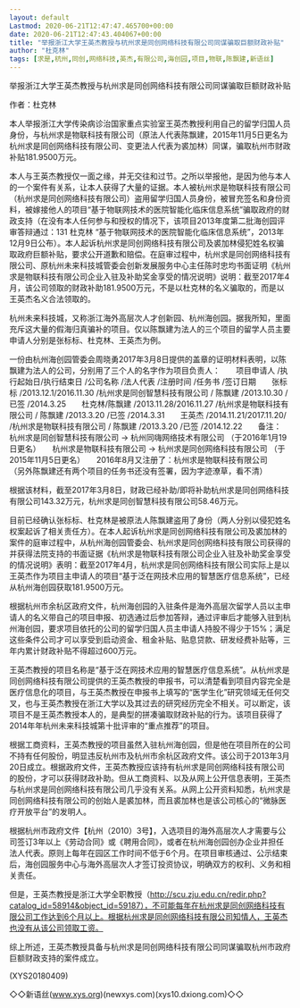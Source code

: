 ```yaml
---
layout: default
Lastmod: 2020-06-21T12:47:47.465700+00:00
date: 2020-06-21T12:47:43.404067+00:00
title: "举报浙江大学王英杰教授与杭州求是同创网络科技有限公司同谋骗取巨额财政补贴"
author: "杜克林"
tags: [求是,杭州,同创,网络科技,英杰,有限公司,海创园,项目,物联,陈飘建,新语丝]
---
```


举报浙江大学王英杰教授与杭州求是同创网络科技有限公司同谋骗取巨额财政补贴

作者：杜克林

本人举报浙江大学传染病诊治国家重点实验室王英杰教授利用自己的留学归国人员身份，与杭州求是物联科技有限公司（原法人代表陈飘建，2015年11月5日更名为杭州求是同创网络科技有限公司、变更法人代表为裘加林）同谋，骗取杭州市财政补贴181.9500万元。

本人与王英杰教授仅一面之缘，并无交往和过节。之所以举报他，是因为他与本人的一个案件有关系，让本人获得了大量的证据。本人被杭州求是物联科技有限公司（杭州求是同创网络科技有限公司）盗用留学归国人员身份，被冒充签名和身份资料，被嫁接他人的项目“基于物联网技术的医院智能化临床信息系统”骗取政府的财政支持（在没有本人任何参与和授权的情况下，该项目2013年度第二批海创园评审答辩通过：131 杜克林 “基于物联网技术的医院智能化临床信息系统”，2013年12月9日公布）。本人起诉杭州求是同创网络科技有限公司及裘加林侵犯姓名权骗取政府巨额补贴，要求公开道歉和赔偿。在庭审过程中，杭州求是同创网络科技有限公司、原杭州未来科技城管委会创新发展服务中心主任陈时忠均书面证明《杭州求是物联科技有限公司企业入驻及补助奖金享受的情况说明》说明：截至2017年4月，该公司领取的财政补助181.9500万元，不是以杜克林的名义骗取的，而是以王英杰名义合法领取的。

杭州未来科技城，又称浙江海外高层次人才创新园、杭州海创园。据我所知，里面充斥这大量的假海归真骗补的项目。仅以陈飘建为法人的三个项目的留学人员主要申请人分别是张标标、杜克林、王英杰为例。

一份由杭州海创园管委会周晓勇2017年3月8日提供的盖章的证明材料表明，以陈飘建为法人的公司，分别用了三个人的名字作为项目负责人：　　项目申请人   /执行起始日/执行结束日   /公司名称                    /法人代表  /注册时间   /任务书  /签订日期　　张标标        /2013.12.1/2016.11.30   /杭州求是同创智慧科技有限公司 / 陈飘建   /2013.10.30 /已签   /2014.3.25　　杜克林/陈飘建 /2013.11.28/2016.11.27  /杭州求是物联科技有限公司     / 陈飘建   /2013.3.20  /已签   /2014.3.31　　王英杰        /2014.11.21/2017.11.20/  /杭州求是物联科技有限公司    / 陈飘建   /2013.3.20  /已签   /2014.12.22　　备注：　　杭州求是同创智慧科技有限公司 -> 杭州同嗨网络技术有限公司 （于2016年1月19日更名）　　杭州求是物联科技有限公司 -> 杭州求是同创网络科技有限公司 （于2015年11月5日更名）　　2016年8月又注册了：杭州求是物联科技有限公司　　（另外陈飘建还有两个项目的任务书还没有签署，因为字迹潦草，看不清）

根据该材料，截至2017年3月8日，财政已经补助/即将补助杭州求是同创网络科技有限公司143.32万元，杭州求是同创智慧科技有限公司58.46万元。

目前已经确认张标标、杜克林是被原法人陈飘建盗用了身份（两人分别以侵犯姓名权案起诉了相关责任方）。在本人起诉杭州求是同创网络科技有限公司及裘加林的案件的庭审过程中，从杭州海创园管委会、杭州求是同创网络科技有限公司获得的并获得法院支持的书面证据《杭州求是物联科技有限公司企业入驻及补助奖金享受的情况说明》表明：截至2017年4月，杭州求是同创网络科技有限公司实际上是以王英杰作为项目主申请人的项目“基于泛在网技术应用的智慧医疗信息系统”，已经从杭州海创园获取181.9500万元。

根据杭州市余杭区政府文件，杭州海创园的入驻条件是海外高层次留学人员以主申请人的名义带自己的项目申报、初选通过后参加答辩，通过评审后才能够入驻到杭州海创园，要求项目依托的公司的留学归国人员主申请人持股不得少于15%；满足这些条件公司才可以享受到启动资金、租金补贴、贴息贷款、研发经费补贴等，三年内累计财政补贴不得超过600万元。

王英杰教授的项目名称是“基于泛在网技术应用的智慧医疗信息系统”。从杭州求是同创网络科技有限公司提供的王英杰教授的申报书，可以清楚看到项目内容完全是医疗信息化的项目，与王英杰教授在申报书上填写的“医学生化”研究领域无任何交叉，也与王英杰教授在浙江大学以及其过去的研究经历完全不相关。可以断定，该项目不是王英杰教授本人的，是典型的拼凑骗取财政补贴的行为。该项目获得了2014年年杭州未来科技城第十批评审的“重点推荐”的项目。

根据工商资料，王英杰教授的项目虽然入驻杭州海创园，但是他在项目所在的公司不持有任何股份，明显违反杭州市及杭州市余杭区政府文件。该公司于2013年3月20日成立。根据政府文件，王英杰教授应该持有杭州求是同创网络科技有限公司的股份，才可以获得财政补助。但从工商资料、以及从网上公开信息表明，王英杰与杭州求是同创网络科技有限公司几乎没有关系。从网上公开资料知悉，杭州求是同创网络科技有限公司的创始人是裘加林，而且裘加林也是该公司核心的“微脉医疗开放平台”的发明人。

根据杭州市政府文件【杭州（2010）3号】，入选项目的海外高层次人才需要与公司签订3年以上《劳动合同》或《聘用合同》，或者在杭州海创园创办企业并担任法人代表。原则上每年在园区工作时间不低于6个月。在项目审核通过、公示结束后，海创园服务中心与海外高层次人才签订投资协议，明确双方的权利、义务和相关责任。

但是，王英杰教授是浙江大学全职教授（http://scu.zju.edu.cn/redir.php?catalog_id=58914&object_id=59187），不可能每年在杭州求是同创网络科技有限公司工作达到6个月以上。根据杭州求是同创网络科技有限公司知情人，王英杰也没有从该公司领取工资。

综上所述，王英杰教授具备与杭州求是同创网络科技有限公司同谋骗取杭州市政府巨额财政支持的案件成立。

(XYS20180409)

◇◇新语丝(www.xys.org)(newxys.com)(xys10.dxiong.com)◇◇

